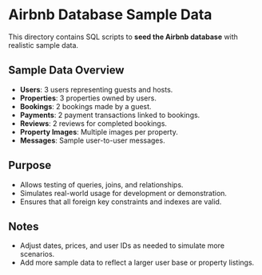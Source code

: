 # Airbnb Database Sample Data

This directory contains SQL scripts to **seed the Airbnb database** with realistic sample data.

## Sample Data Overview

- **Users**: 3 users representing guests and hosts.
- **Properties**: 3 properties owned by users.
- **Bookings**: 2 bookings made by a guest.
- **Payments**: 2 payment transactions linked to bookings.
- **Reviews**: 2 reviews for completed bookings.
- **Property Images**: Multiple images per property.
- **Messages**: Sample user-to-user messages.

## Purpose

- Allows testing of queries, joins, and relationships.
- Simulates real-world usage for development or demonstration.
- Ensures that all foreign key constraints and indexes are valid.

## Notes

- Adjust dates, prices, and user IDs as needed to simulate more scenarios.
- Add more sample data to reflect a larger user base or property listings.
